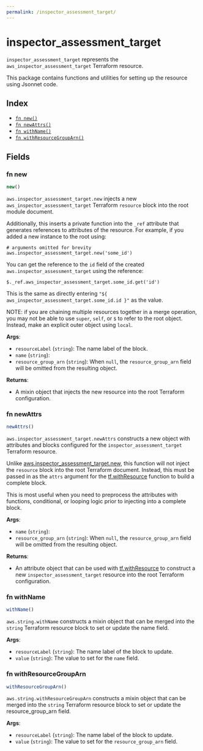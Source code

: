 ```yaml
---
permalink: /inspector_assessment_target/
---
```


# inspector_assessment_target

`inspector_assessment_target` represents the `aws_inspector_assessment_target` Terraform resource.



This package contains functions and utilities for setting up the resource using Jsonnet code.


## Index

* [`fn new()`](#fn-new)
* [`fn newAttrs()`](#fn-newattrs)
* [`fn withName()`](#fn-withname)
* [`fn withResourceGroupArn()`](#fn-withresourcegrouparn)

## Fields

### fn new

```ts
new()
```


`aws.inspector_assessment_target.new` injects a new `aws_inspector_assessment_target` Terraform `resource`
block into the root module document.

Additionally, this inserts a private function into the `_ref` attribute that generates references to attributes of the
resource. For example, if you added a new instance to the root using:

    # arguments omitted for brevity
    aws.inspector_assessment_target.new('some_id')

You can get the reference to the `id` field of the created `aws.inspector_assessment_target` using the reference:

    $._ref.aws_inspector_assessment_target.some_id.get('id')

This is the same as directly entering `"${ aws_inspector_assessment_target.some_id.id }"` as the value.

NOTE: if you are chaining multiple resources together in a merge operation, you may not be able to use `super`, `self`,
or `$` to refer to the root object. Instead, make an explicit outer object using `local`.

**Args**:
  - `resourceLabel` (`string`): The name label of the block.
  - `name` (`string`): 
  - `resource_group_arn` (`string`):  When `null`, the `resource_group_arn` field will be omitted from the resulting object.

**Returns**:
- A mixin object that injects the new resource into the root Terraform configuration.


### fn newAttrs

```ts
newAttrs()
```


`aws.inspector_assessment_target.newAttrs` constructs a new object with attributes and blocks configured for the `inspector_assessment_target`
Terraform resource.

Unlike [aws.inspector_assessment_target.new](#fn-inspector_assessment_targetnew), this function will not inject the `resource`
block into the root Terraform document. Instead, this must be passed in as the `attrs` argument for the
[tf.withResource](https://github.com/tf-libsonnet/core/tree/main/docs#fn-withresource) function to build a complete block.

This is most useful when you need to preprocess the attributes with functions, conditional, or looping logic prior to
injecting into a complete block.

**Args**:
  - `name` (`string`): 
  - `resource_group_arn` (`string`):  When `null`, the `resource_group_arn` field will be omitted from the resulting object.

**Returns**:
  - An attribute object that can be used with [tf.withResource](https://github.com/tf-libsonnet/core/tree/main/docs#fn-withresource) to construct a new `inspector_assessment_target` resource into the root Terraform configuration.


### fn withName

```ts
withName()
```

`aws.string.withName` constructs a mixin object that can be merged into the `string`
Terraform resource block to set or update the name field.



**Args**:
  - `resourceLabel` (`string`): The name label of the block to update.
  - `value` (`string`): The value to set for the `name` field.


### fn withResourceGroupArn

```ts
withResourceGroupArn()
```

`aws.string.withResourceGroupArn` constructs a mixin object that can be merged into the `string`
Terraform resource block to set or update the resource_group_arn field.



**Args**:
  - `resourceLabel` (`string`): The name label of the block to update.
  - `value` (`string`): The value to set for the `resource_group_arn` field.
